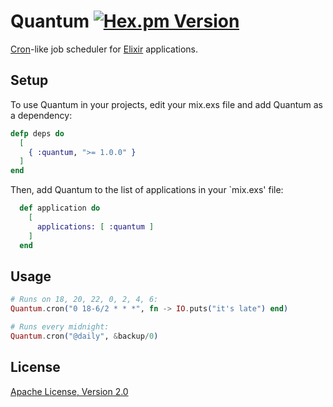 # Quantum [![Hex.pm Version](http://img.shields.io/hexpm/v/quantum.svg)](https://hex.pm/packages/quantum)

[Cron](https://en.wikipedia.org/wiki/Cron)-like job scheduler for [Elixir](http://elixir-lang.org/) applications.

## Setup

To use Quantum in your projects, edit your mix.exs file and add Quantum as a dependency:

```elixir
defp deps do
  [
    { :quantum, ">= 1.0.0" }
  ]
end
```

Then, add Quantum to the list of applications in your `mix.exs' file:

```elixir
  def application do
    [
      applications: [ :quantum ]
    ]
  end
```

## Usage

```elixir
# Runs on 18, 20, 22, 0, 2, 4, 6:
Quantum.cron("0 18-6/2 * * *", fn -> IO.puts("it's late") end)

# Runs every midnight:
Quantum.cron("@daily", &backup/0)
```

## License

[Apache License, Version 2.0](http://www.apache.org/licenses/LICENSE-2.0)
